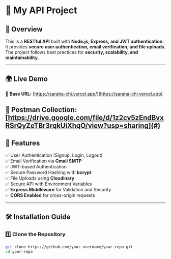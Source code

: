 # 🚀 My API Project

## 📖 Overview
This is a **RESTful API** built with **Node.js, Express, and JWT authentication**. It provides **secure user authentication, email verification, and file uploads**. The project follows best practices for **security, scalability, and maintainability**.

---

## 🌍 Live Demo
🔗 **Base URL:** [https://saraha-chi.vercel.app/](https://saraha-chi.vercel.app)  

📑 **Postman Collection:** [https://drive.google.com/file/d/1z2cv5zEndBvxRSrQyZeTBr3rqkUiXhqO/view?usp=sharing](#) 
---

## 📂 Features
✅ User Authentication (Signup, Login, Logout)  
✅ Email Verification via **Gmail SMTP**  
✅ JWT-based Authentication  
✅ Secure Password Hashing with **bcrypt**  
✅ File Uploads using **Cloudinary**  
✅ Secure API with Environment Variables  
✅ **Express Middleware** for Validation and Security  
✅ **CORS Enabled** for cross-origin requests  

---

## 🛠️ Installation Guide

### 1️⃣ Clone the Repository
```sh
git clone https://github.com/your-username/your-repo.git
cd your-repo
